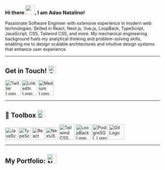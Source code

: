 ### Hi there <img src="https://raw.githubusercontent.com/MartinHeinz/MartinHeinz/master/wave.gif" width="30px">, I am Adao Natalino!

Passionate Software Engineer with extensive experience in modern web technologies. Skilled in React, Next.js, Vue.js, LoopBack, TypeScript, JavaScript, CSS, Tailwind CSS, and more. My mechanical engineering background fuels my analytical thinking and problem-solving skills, enabling me to design scalable architectures and intuitive design systems that enhance user experience.

---

## Get in Touch! <img src="https://cdn.worldvectorlogo.com/logos/contacts-ios.svg" alt="Contact Logo" width="25" height="25"/>  

<a href="https://twitter.com/AdaoNatalino"><img src="https://cdn.worldvectorlogo.com/logos/twitter-4.svg" alt="Twitter Logo" width="50" height="50"/></a>
<a href="https://www.linkedin.com/in/adao-natalino/"><img src="https://cdn.worldvectorlogo.com/logos/linkedin-icon.svg" alt="LinkedIn Logo" width="50" height="50"/></a>
<a href="https://medium.com/@adaonatalino"><img src="https://cdn.worldvectorlogo.com/logos/monogram-medium.svg" alt="Medium Logo" width="50" height="50"/></a>

---

## 🧰 Toolbox <img src="https://cdn.worldvectorlogo.com/logos/google-webmaster-tools.svg" alt="Toolbox Logo" width="25" height="25"/>  

<p>
  <img src="https://cdn.worldvectorlogo.com/logos/logo-javascript.svg" alt="JavaScript Logo" width="40" height="40"/> 
  <img src="https://cdn.worldvectorlogo.com/logos/typescript.svg" alt="TypeScript Logo" width="40" height="40"/>
  <img src="https://cdn.worldvectorlogo.com/logos/react-2.svg" alt="React Logo" width="40" height="40"/>
  <img src="https://cdn.worldvectorlogo.com/logos/next-js.svg" alt="NextJS Logo" width="40" height="40"/> 
  <img src="https://cdn.worldvectorlogo.com/logos/tailwind-css-2.svg" alt="Tailwind CSS Logo" width="50" height="50"/>
  <img src="https://cdn.worldvectorlogo.com/logos/loopback.svg" alt="LoopBack Logo" width="50" height="50"/>
  <img src="https://cdn.worldvectorlogo.com/logos/postgresql.svg" alt="PostgreSQL Logo" width="50" height="50"/>
  <img src="https://cdn.worldvectorlogo.com/logos/git-icon.svg" alt="Git Logo" width="50" height="50"/>
</p>

---

## My Portfolio: <a href="https://adaonatalino.netlify.app/"><img src="https://cdn.worldvectorlogo.com/logos/netlify.svg" alt="Netlify Logo" width="30" height="30"/></a>

